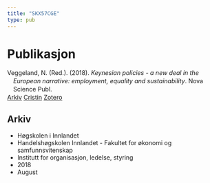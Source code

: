 ```yaml
---
title: "SKX57CGE"
type: pub
---
```

<h1>Publikasjon</h1>
<article id="csl-bib-container-SKX57CGE" class="csl-bib-container">
  <div class="csl-bib-body" style="line-height: 1.35; padding-left: 1em; text-indent:-1em;">
  <div class="csl-entry">Veggeland, N. (Red.). (2018). <i>Keynesian policies - a new deal in the European narrative: employment, equality and sustainability</i>. Nova Science Publ.</div>
</div>
  <div class="csl-bib-buttons">
    <a href="#taxonomy-article-SKX57CGE" class="csl-bib-button">Arkiv</a>
    <a href="https://app.cristin.no/results/show.jsf?id=1602710" alt="Cristin URL" class="csl-bib-button">Cristin</a>
    <a href="http://zotero.org/groups/5402882/items/SKX57CGE" alt="Zotero URL" class="csl-bib-button">Zotero</a>
  </div>
  <div id="csl-bib-meta-container-SKX57CGE"></div>
</article>
<div id="csl-bib-meta-SKX57CGE" class="csl-bib-meta">
  <article id="taxonomy-article-SKX57CGE" class="taxonomy-article">
    <h1>Arkiv</h1>
    <ul>
      <li>Høgskolen i Innlandet</li>
      <li>Handelshøgskolen Innlandet - Fakultet for økonomi og samfunnsvitenskap</li>
      <li>Institutt for organisasjon, ledelse, styring</li>
      <li>2018</li>
      <li>August</li>
    </ul>
  </article>
</div>

